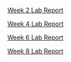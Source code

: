 [Week 2 Lab Report](week2-lab-report.html)

[Week 4 Lab Report](week4-lab-report.html)

[Week 6 Lab Report](week6-lab-report.html)

[Week 8 Lab Report](week8-lab-report.html)
